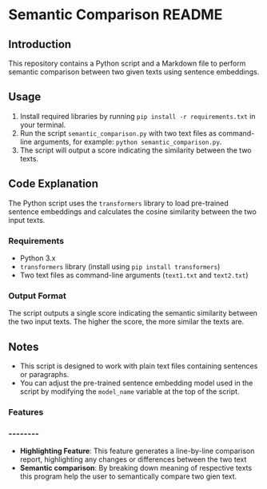 # Semantic Comparison README

## Introduction

This repository contains a Python script and a Markdown file to perform semantic comparison between two given texts using sentence embeddings.

## Usage

1. Install required libraries by running `pip install -r requirements.txt` in your terminal.
2. Run the script `semantic_comparison.py` with two text files as command-line arguments, for example: `python semantic_comparison.py`.
3. The script will output a score indicating the similarity between the two texts.

## Code Explanation

The Python script uses the `transformers` library to load pre-trained sentence embeddings and calculates the cosine similarity between the two input texts.

### Requirements

* Python 3.x
* `transformers` library (install using `pip install transformers`)
* Two text files as command-line arguments (`text1.txt` and `text2.txt`)

### Output Format

The script outputs a single score indicating the semantic similarity between the two input texts. The higher the score, the more similar the texts are.

## Notes

* This script is designed to work with plain text files containing sentences or paragraphs.
* You can adjust the pre-trained sentence embedding model used in the script by modifying the `model_name` variable at the top of the script.

### Features
### --------

*   **Highlighting Feature**: This feature generates a line-by-line comparison report, highlighting any changes or differences between the two text
*   **Semantic comparison**: By breaking down meaning of respective texts this program help the user to semantically compare two gien text.